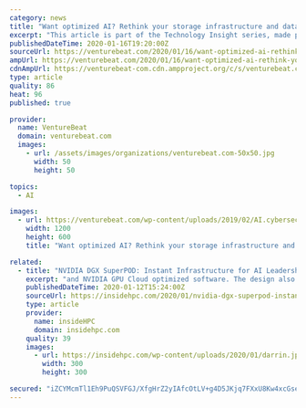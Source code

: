 ```yaml
---
category: news
title: "Want optimized AI? Rethink your storage infrastructure and data pipeline"
excerpt: "This article is part of the Technology Insight series, made possible with funding from Intel. Most discussions of AI infrastructure start and end with compute hardware — the GPUs, general-purpose CPUs, FPGAs, and tensor processing units responsible for training complex algorithms and making predictions based on those models. But AI also ..."
publishedDateTime: 2020-01-16T19:20:00Z
sourceUrl: https://venturebeat.com/2020/01/16/want-optimized-ai-rethink-your-storage-infrastructure-and-data-pipeline/
ampUrl: https://venturebeat.com/2020/01/16/want-optimized-ai-rethink-your-storage-infrastructure-and-data-pipeline/amp/
cdnAmpUrl: https://venturebeat-com.cdn.ampproject.org/c/s/venturebeat.com/2020/01/16/want-optimized-ai-rethink-your-storage-infrastructure-and-data-pipeline/amp/
type: article
quality: 86
heat: 96
published: true

provider:
  name: VentureBeat
  domain: venturebeat.com
  images:
    - url: /assets/images/organizations/venturebeat.com-50x50.jpg
      width: 50
      height: 50

topics:
  - AI

images:
  - url: https://venturebeat.com/wp-content/uploads/2019/02/AI.cybersecurity.GettyImages-543194863-e1571944479196.jpg?fit=1200%2C600&strip=all
    width: 1200
    height: 600
    title: "Want optimized AI? Rethink your storage infrastructure and data pipeline"

related:
  - title: "NVIDIA DGX SuperPOD: Instant Infrastructure for AI Leadership"
    excerpt: "and NVIDIA GPU Cloud optimized software. The design also includes mechanical, power, and cooling options for both compute room air handler and rear door heat exchanger facilities. Meeting the massive demands of emerging large-scale AI initiatives requires ..."
    publishedDateTime: 2020-01-12T15:24:00Z
    sourceUrl: https://insidehpc.com/2020/01/nvidia-dgx-superpod-instant-infrastructure-for-ai-leadership/
    type: article
    provider:
      name: insideHPC
      domain: insidehpc.com
    quality: 39
    images:
      - url: https://insidehpc.com/wp-content/uploads/2020/01/darrin.jpg
        width: 300
        height: 300

secured: "iZCYMcmTl1Eh9PuQSVFGJ/XfgHrZ2yIAfcOtLV+g4D5JKjq7FXxU8Kw4xcGse5XDR5RjW/htWaVL/movczE5EdtAdX2M7Gf0Bli+4OOfw6SpyjfhFIO+ve6nWRGhV1HQS2ieCocSY/D593Z8Q+Ow+W2q85BtNTQtP4vKjqs4Z8nNc3jiBohLGgY0OCjVrigoLjh6iX6didhG1UzThsOLTN3GZm9hmQ8kpvlEolwAt3Wc68947092hGOV8M6j54H2z8jQLwNNd/+vxz2tAtjVeByxePnlEy8PKsjfJAMbR9o=;REOiW4i7XYrNmRiODMFdQA=="
---
```


